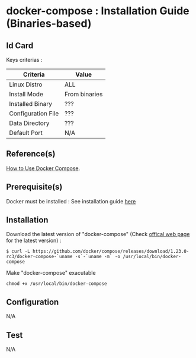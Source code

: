 docker-compose : Installation Guide (Binaries-based)
==
Id Card
-
Keys criterias :
<table>
    <thead>
        <tr>
            <th>Criteria</th>
            <th>Value</th>
        </tr>
    </thead>
    <tbody>
        <tr>
            <td>Linux Distro</td>
            <td>ALL</td>
        </tr>
        <tr>
            <td>Install Mode</td>
            <td>From binaries</td>
        </tr>
        <tr>
            <td>Installed Binary</td>
            <td>???</td>
        </tr>
        <tr>
            <td>Configuration File</td>
            <td>???</td>
        </tr>
        <tr>
            <td>Data Directory</td>
            <td>???</td>
        </tr>
        <tr>
            <td>Default Port</td>
            <td>N/A</td>
        </tr>
    </tbody>
</table>

Reference(s)
-
<a href="https://linode.com/docs/applications/containers/how-to-use-docker-compose">How to Use Docker Compose</a>. 

Prerequisite(s)
-
Docker must be installed : See installation guide <a href="https://github.com/babonet13/HelloWorld/edit/master/App/docker/readme.md">here</a>

Installation
-
Download the latest version of "docker-compose" (Check <a href="https://github.com/docker/compose/releases">offical web page</a> for the latest version) :
<pre><code>$ curl -L https://github.com/docker/compose/releases/download/1.23.0-rc3/docker-compose-`uname -s`-`uname -m` -o /usr/local/bin/docker-compose</code></pre>

Make "docker-compose" exacutable
<pre><code>chmod +x /usr/local/bin/docker-compose</code></pre>

Configuration
-
N/A

Test
-
N/A
